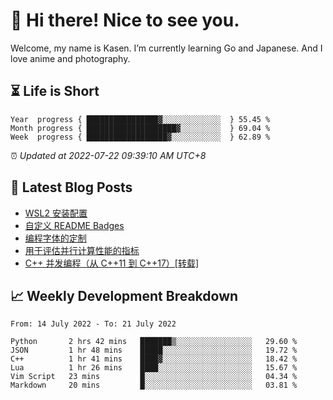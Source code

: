 <h1>👋 Hi there! Nice to see you.</h1>

Welcome, my name is Kasen. I’m currently learning Go and Japanese. And I love anime and photography.


## ⏳ Life is Short

<!-- Start of Time Progress Bar -->
``` text
Year  progress { ████████████████▓░░░░░░░░░░░░░  } 55.45 %
Month progress { ████████████████████▓░░░░░░░░░  } 69.04 %
Week  progress { ██████████████████▓░░░░░░░░░░░  } 62.89 %
```

⏰ *Updated at 2022-07-22 09:39:10 AM UTC+8*

<!-- End of Time Progress Bar -->

## 📝 Latest Blog Posts

<!-- BLOG-POST-LIST:START -->
- [WSL2 安装配置](https://blog.imkasen.com/wsl2-config.html)
- [自定义 README Badges](https://blog.imkasen.com/custom-readme-badges.html)
- [编程字体的定制](https://blog.imkasen.com/coding-fonts-configuration.html)
- [用于评估并行计算性能的指标](https://blog.imkasen.com/parallel-performance-metrics.html)
- [C++ 并发编程（从 C++11 到 C++17）[转载]](https://blog.imkasen.com/cpp-concurrency.html)
<!-- BLOG-POST-LIST:END -->

## 📈 Weekly Development Breakdown

<!--START_SECTION:waka-->

```text
From: 14 July 2022 - To: 21 July 2022

Python       2 hrs 42 mins   ███████▒░░░░░░░░░░░░░░░░░   29.60 %
JSON         1 hr 48 mins    █████░░░░░░░░░░░░░░░░░░░░   19.72 %
C++          1 hr 41 mins    ████▓░░░░░░░░░░░░░░░░░░░░   18.42 %
Lua          1 hr 26 mins    ████░░░░░░░░░░░░░░░░░░░░░   15.67 %
Vim Script   23 mins         █░░░░░░░░░░░░░░░░░░░░░░░░   04.34 %
Markdown     20 mins         █░░░░░░░░░░░░░░░░░░░░░░░░   03.81 %
```

<!--END_SECTION:waka-->
